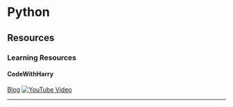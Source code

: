 # Python

## Resources
### Learning Resources
#### CodeWithHarry
[Blog](https://www.codewithharry.com/videos/python-tutorial-easy-for-beginners)
[![YouTube Video](http://img.youtube.com/vi/gfDE2a7MKjA/0.jpg)](https://www.youtube.com/watch?v=gfDE2a7MKjA "Python Tutorial For Beginners In Hindi (With Notes)")

---
